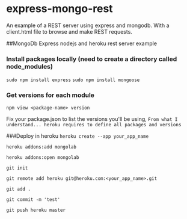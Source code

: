 express-mongo-rest
==================

An example of a REST server using express and mongodb. With a client.html file to browse and make REST requests.

##MongoDb Express nodejs and heroku rest server example

### Install packages locally (need to create a directory called node_modules)
`sudo npm install express`
`sudo npm install mongoose`

### Get versions for each module
`npm view <package-name> version`

Fix your package.json to list the versions you'll be using, `From what I understand... heroku requires to define all packages and versions`

###Deploy in heroku
`heroku create --app your_app_name`

`heroku addons:add mongolab `

`heroku addons:open mongolab`

`git init`

`git remote add heroku git@heroku.com:<your_app_name>.git`

`git add .`

`git commit -m 'test'`

`git push heroku master`
